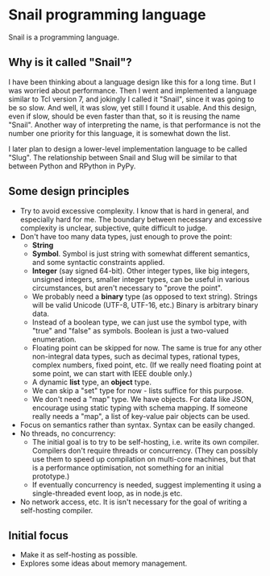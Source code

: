# Snail programming language

Snail is a programming language.

## Why is it called "Snail"?

I have been thinking about a language design like this for a long time. But I was worried about performance. Then I went and
implemented a language similar to Tcl version 7, and jokingly I called it "Snail", since it was going to be so slow. And well,
it was slow, yet still I found it usable. And this design, even if slow, should be even faster than that, so it is reusing the
name "Snail". Another way of interpreting the name, is that performance is not the number one priority for this language, it
is somewhat down the list.

I later plan to design a lower-level implementation language to be called "Slug". The relationship between Snail and Slug will
be similar to that between Python and RPython in PyPy.

## Some design principles

* Try to avoid excessive complexity. I know that is hard in general, and
  especially hard for me. The boundary between necessary and excessive
  complexity is unclear, subjective, quite difficult to judge.
* Don't have too many data types, just enough to prove the point:
    * **String**
    * **Symbol**. Symbol is just string with somewhat different semantics,
      and some syntactic constraints applied.
    * **Integer** (say signed 64-bit). Other integer types, like big integers,
      unsigned integers, smaller integer types, can be useful in various
      circumstances, but aren't necessary to "prove the point".
    * We probably need a **binary** type (as opposed to text string).
      Strings will be valid Unicode (UTF-8, UTF-16, etc.) Binary is
      arbitrary binary data.
    * Instead of a boolean type, we can just use the symbol type, with
      "true" and "false" as symbols. Boolean is just a two-valued
      enumeration.
    * Floating point can be skipped for now. The same is true for any
      other non-integral data types, such as decimal types, rational
      types, complex numbers, fixed point, etc. (If we really need
      floating point at some point, we can start with IEEE double only.)
    * A dynamic **list** type, an **object** type.
    * We can skip a "set" type for now - lists suffice for this purpose.
    * We don't need a "map" type. We have objects. For data like JSON,
      encourage using static typing with schema mapping. If someone really
      needs a "map", a list of key-value pair objects can be used.
* Focus on semantics rather than syntax. Syntax can be easily changed.
* No threads, no concurrency:
    * The initial goal is to try to be self-hosting, i.e. write its own
      compiler. Compilers don't require threads or concurrency. (They
      can possibly use them to speed up compilation on multi-core
      machines, but that is a performance optimisation, not something
      for an initial prototype.)
    * If eventually concurrency is needed, suggest implementing it using
      a single-threaded event loop, as in node.js etc.
* No network access, etc. It is isn't necessary for the goal of writing
  a self-hosting compiler.

## Initial focus

* Make it as self-hosting as possible.
* Explores some ideas about memory management.

